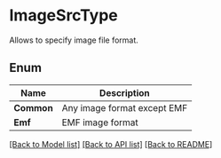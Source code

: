 ﻿
# ImageSrcType
Allows to specify image file format.

## Enum
 Name | Description
------------ | ------------
**Common** | Any image format except EMF
**Emf** | EMF image format


[[Back to Model list]](../README.md#documentation-for-models) [[Back to API list]](../README.md#documentation-for-api-endpoints) [[Back to README]](../README.md)


